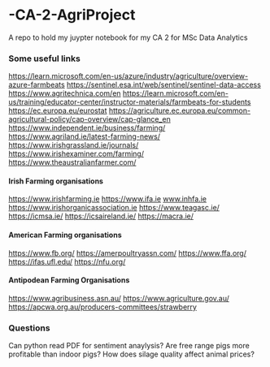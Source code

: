 # -CA-2-AgriProject
A repo to hold my juypter notebook for my CA 2 for MSc Data Analytics

### Some useful links 
  https://learn.microsoft.com/en-us/azure/industry/agriculture/overview-azure-farmbeats
  https://sentinel.esa.int/web/sentinel/sentinel-data-access
  https://www.agritechnica.com/en
  https://learn.microsoft.com/en-us/training/educator-center/instructor-materials/farmbeats-for-students
  https://ec.europa.eu/eurostat
  https://agriculture.ec.europa.eu/common-agricultural-policy/cap-overview/cap-glance_en
  https://www.independent.ie/business/farming/
  https://www.agriland.ie/latest-farming-news/
  https://www.irishgrassland.ie/journals/
  https://www.irishexaminer.com/farming/
  https://www.theaustralianfarmer.com/

#### Irish Farming organisations 
  https://www.irishfarming.ie
  https://www.ifa.ie
  www.inhfa.ie
  https://www.irishorganicassociation.ie
  https://www.teagasc.ie/
  https://icmsa.ie/
  https://icsaireland.ie/
  https://macra.ie/

#### American Farming organisations
  https://www.fb.org/
  https://amerpoultryassn.com/
  https://www.ffa.org/
  https://ifas.ufl.edu/
  https://nfu.org/
  
#### Antipodean Farming Organisations 
  https://www.agribusiness.asn.au/
  https://www.agriculture.gov.au/
  https://apcwa.org.au/producers-committees/strawberry
  
### Questions 
Can python read PDF for sentiment anaylysis? 
Are free range pigs more profitable than indoor pigs?
How does silage quality affect animal prices? 
